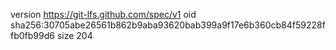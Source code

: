 version https://git-lfs.github.com/spec/v1
oid sha256:30705abe26561b862b9aba93620bab399a9f17e6b360cb84f59228ffb0fb99d6
size 204
